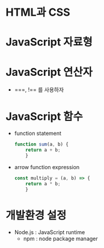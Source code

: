 # HTML과 CSS
# JavaScript 자료형
# JavaScript 연산자
- ===, !== 를 사용하자
# JavaScript 함수
- function statement
    ```js
    function sum(a, b) {
        return a + b;
        }
    ```

- arrow function expression
    ```js
    const multiply = (a, b) => {
        return a * b;
        }
    ```
    
# 개발환경 설정
- Node.js : JavaScript runtime
    - npm : node package manager
